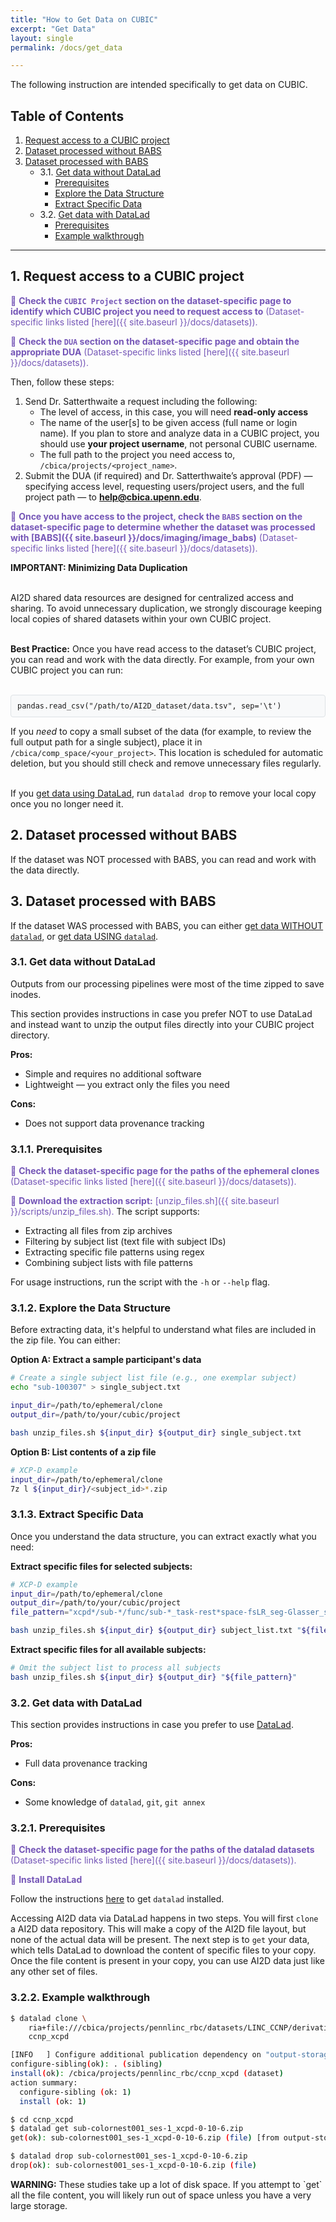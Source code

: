 ```yaml
---
title: "How to Get Data on CUBIC"
excerpt: "Get Data"
layout: single
permalink: /docs/get_data

---
```


The following instruction are intended specifically to get data on CUBIC.


## Table of Contents

1. [Request access to a CUBIC project](#1-request-access-to-a-cubic-project)
2. [Dataset processed without BABS](#2-dataset-processed-without-babs)
3. [Dataset processed with BABS](#3-dataset-processed-with-babs)
   - 3.1. [Get data without DataLad](#31-get-data-without-datalad)
     - [Prerequisites](#311-prerequisites)
     - [Explore the Data Structure](#312-explore-the-data-structure)
     - [Extract Specific Data](#313-extract-specific-data)
   - 3.2. [Get data with DataLad](#32-get-data-with-datalad)
     - [Prerequisites](#321-prerequisites)
     - [Example walkthrough](#322-example-walkthrough)

---

## 1. Request access to a CUBIC project

<span style="color: #7556b7;">🌟 **Check the `CUBIC Project` section on the dataset-specific page to identify which CUBIC project you need to request access to** (Dataset-specific links listed [here]({{ site.baseurl }}/docs/datasets)).</span>

<span style="color: #7556b7;">🌟 **Check the `DUA` section on the dataset-specific page and obtain the appropriate DUA** (Dataset-specific links listed [here]({{ site.baseurl }}/docs/datasets)).</span> 

Then, follow these steps:

1. Send Dr. Satterthwaite a request including the following:
    - The level of access, in this case, you will need **read-only access**
    - The name of the user[s] to be given access (full name or login name). If you plan to store and analyze data in a CUBIC project, you should use **your project username**, not personal CUBIC username.
    - The full path to the project you need access to, `/cbica/projects/<project_name>`.
2. Submit the DUA (if required) and Dr. Satterthwaite’s approval (PDF) — specifying access level, requesting users/project users, and the full project path — to <span style="color: blue;">**help@cbica.upenn.edu**</span>.


<span style="color: #7556b7;">🌟 **Once you have access to the project, check the `BABS` section on the dataset-specific page to determine whether the dataset was processed with [BABS]({{  site.baseurl }}/docs/imaging/image_babs)** (Dataset-specific links listed [here]({{ site.baseurl }}/docs/datasets)).</span>

<div class="alert alert-danger" role="alert">
  <b>IMPORTANT: Minimizing Data Duplication</b><br><br>
  
  AI2D shared data resources are designed for centralized access and sharing. To avoid unnecessary duplication, we strongly discourage keeping local copies of shared datasets within your own CUBIC project.<br><br>
  
  <b>Best Practice:</b> Once you have read access to the dataset’s CUBIC project, you can read and work with the data directly. For example, from your own CUBIC project you can run:<br><br>
  
  <pre style="background-color: #f8f9fa; border: 1px solid #dee2e6; border-radius: 4px; padding: 10px; font-family: 'Courier New', monospace; font-size: 14px;"><code>pandas.read_csv("/path/to/AI2D_dataset/data.tsv", sep='\t')</code></pre>
  
  If you <i>need</i> to copy a small subset of the data (for example, to review the full output path for a single subject), place it in <code>/cbica/comp_space/&lt;your_project&gt;</code>. This location is scheduled for automatic deletion, but you should still check and remove unnecessary files regularly.<br><br>

  If you <a href="#32-get-data-with-datalad">get data using DataLad</a>, run <code>datalad drop</code> to remove your local copy once you no longer need it.

</div>

## 2. Dataset processed without BABS

If the dataset was NOT processed with BABS, you can read and work with the data directly.

## 3. Dataset processed with BABS

If the dataset WAS processed with BABS, you can either [get data WITHOUT `datalad`](#31-get-data-without-datalad), or [get data USING `datalad`](#32-get-data-with-datalad).

### 3.1. Get data without DataLad

Outputs from our processing pipelines were most of the time zipped to save inodes.

This section provides instructions in case you prefer NOT to use DataLad and instead want to unzip the output files directly into your CUBIC project directory.

**Pros:**
- Simple and requires no additional software
- Lightweight — you extract only the files you need

**Cons:**
- Does not support data provenance tracking  

### 3.1.1. Prerequisites

<span style="color: #7556b7;">🌟 **Check the dataset-specific page for the paths of the ephemeral clones** (Dataset-specific links listed [here]({{ site.baseurl }}/docs/datasets)).</span>

<span style="color: #7556b7;">🌟 **Download the extraction script:** [unzip_files.sh]({{ site.baseurl }}/scripts/unzip_files.sh).</span> The script supports:
- Extracting all files from zip archives
- Filtering by subject list (text file with subject IDs)
- Extracting specific file patterns using regex
- Combining subject lists with file patterns

For usage instructions, run the script with the `-h` or `--help` flag.

### 3.1.2. Explore the Data Structure

Before extracting data, it's helpful to understand what files are included in the zip file. You can either:

**Option A: Extract a sample participant's data**
```bash
# Create a single subject list file (e.g., one exemplar subject)
echo "sub-100307" > single_subject.txt

input_dir=/path/to/ephemeral/clone
output_dir=/path/to/your/cubic/project

bash unzip_files.sh ${input_dir} ${output_dir} single_subject.txt
```

**Option B: List contents of a zip file**
```bash
# XCP-D example
input_dir=/path/to/ephemeral/clone
7z l ${input_dir}/<subject_id>*.zip
```

### 3.1.3. Extract Specific Data

Once you understand the data structure, you can extract exactly what you need:

**Extract specific files for selected subjects:**
```bash
# XCP-D example
input_dir=/path/to/ephemeral/clone
output_dir=/path/to/your/cubic/project
file_pattern="xcpd*/sub-*/func/sub-*_task-rest*space-fsLR_seg-Glasser_stat-pearsoncorrelation_relmat.tsv"

bash unzip_files.sh ${input_dir} ${output_dir} subject_list.txt "${file_pattern}"

```

**Extract specific files for all available subjects:**
```bash
# Omit the subject list to process all subjects
bash unzip_files.sh ${input_dir} ${output_dir} "${file_pattern}"
```

### 3.2. Get data with DataLad

This section provides instructions in case you prefer to use [DataLad](https://handbook.datalad.org/en/latest/intro/philosophy.html).

**Pros:**
- Full data provenance tracking

**Cons:**
- Some knowledge of `datalad`, `git`, `git annex` 

### 3.2.1. Prerequisites

<span style="color: #7556b7;">🌟 **Check the dataset-specific page for the paths of the datalad datasets** (Dataset-specific links listed [here]({{ site.baseurl }}/docs/datasets)).</span>

<span style="color: #7556b7;">🌟 **Install DataLad**</span>

Follow the instructions [here](https://www.datalad.org/#install) to get `datalad` installed.

Accessing AI2D data via DataLad happens in two steps. You will first `clone` a AI2D data repository. This will make a copy of the AI2D file layout, but none of the actual data will be present. The next step is to `get` your data, which tells DataLad to download the content of specific files to your copy. Once the file content is present in your copy, you can use AI2D data just like any other set of files.

### 3.2.2. Example walkthrough

```bash
$ datalad clone \
    ria+file:///cbica/projects/pennlinc_rbc/datasets/LINC_CCNP/derivatives/xcpd-0-10-6-babs/output_ria#~data \
    ccnp_xcpd

[INFO   ] Configure additional publication dependency on "output-storage"                                                                           
configure-sibling(ok): . (sibling)
install(ok): /cbica/projects/pennlinc_rbc/ccnp_xcpd (dataset)
action summary:
  configure-sibling (ok: 1)
  install (ok: 1)

$ cd ccnp_xcpd
$ datalad get sub-colornest001_ses-1_xcpd-0-10-6.zip
get(ok): sub-colornest001_ses-1_xcpd-0-10-6.zip (file) [from output-storage...]

$ datalad drop sub-colornest001_ses-1_xcpd-0-10-6.zip
drop(ok): sub-colornest001_ses-1_xcpd-0-10-6.zip (file)  
```

<div class="alert alert-primary" role="alert">
  <b>WARNING:</b> These studies take up a lot of disk space. If you attempt to `get` all the file content, you will likely run out of space unless you have a very large storage.
</div>
